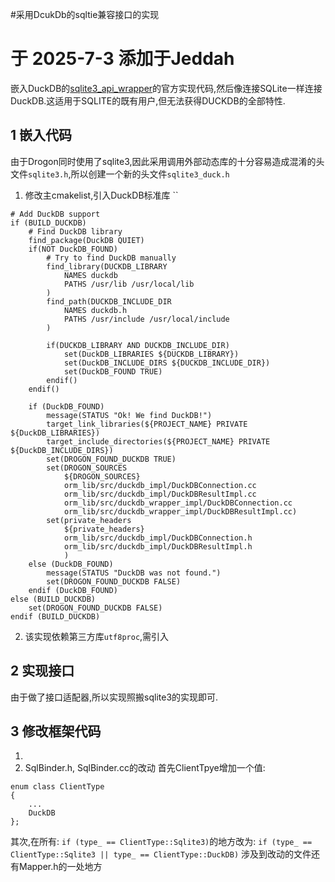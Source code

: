 #采用DcukDb的sqltie兼容接口的实现
# 于 2025-7-3 添加于Jeddah
嵌入DuckDB的[sqlite3_api_wrapper](https://github.com/weidqi/duckdb/tree/main/tools/sqlite3_api_wrapper)的官方实现代码,然后像连接SQLite一样连接DuckDB.这适用于SQLITE的既有用户,但无法获得DUCKDB的全部特性.

## 1 嵌入代码
由于Drogon同时使用了sqlite3,因此采用调用外部动态库的十分容易造成混淆的头文件`sqlite3.h`,所以创建一个新的头文件`sqlite3_duck.h`
1. 修改主cmakelist,引入DuckDB标准库
``
```
# Add DuckDB support
if (BUILD_DUCKDB)
    # Find DuckDB library
    find_package(DuckDB QUIET)
    if(NOT DuckDB_FOUND)
        # Try to find DuckDB manually
        find_library(DUCKDB_LIBRARY
            NAMES duckdb
            PATHS /usr/lib /usr/local/lib
        )
        find_path(DUCKDB_INCLUDE_DIR
            NAMES duckdb.h
            PATHS /usr/include /usr/local/include 
        )
        
        if(DUCKDB_LIBRARY AND DUCKDB_INCLUDE_DIR)
            set(DuckDB_LIBRARIES ${DUCKDB_LIBRARY})
            set(DuckDB_INCLUDE_DIRS ${DUCKDB_INCLUDE_DIR})
            set(DuckDB_FOUND TRUE)
        endif()
    endif()

    if (DuckDB_FOUND)
        message(STATUS "Ok! We find DuckDB!")
        target_link_libraries(${PROJECT_NAME} PRIVATE ${DuckDB_LIBRARIES})
        target_include_directories(${PROJECT_NAME} PRIVATE ${DuckDB_INCLUDE_DIRS})
        set(DROGON_FOUND_DUCKDB TRUE)
        set(DROGON_SOURCES
            ${DROGON_SOURCES}
            orm_lib/src/duckdb_impl/DuckDBConnection.cc
            orm_lib/src/duckdb_impl/DuckDBResultImpl.cc
            orm_lib/src/duckdb_wrapper_impl/DuckDBConnection.cc
            orm_lib/src/duckdb_wrapper_impl/DuckDBResultImpl.cc)
        set(private_headers
            ${private_headers}
            orm_lib/src/duckdb_impl/DuckDBConnection.h
            orm_lib/src/duckdb_impl/DuckDBResultImpl.h
            )
    else (DuckDB_FOUND)
        message(STATUS "DuckDB was not found.")
        set(DROGON_FOUND_DUCKDB FALSE)
    endif (DuckDB_FOUND)
else (BUILD_DUCKDB)
    set(DROGON_FOUND_DUCKDB FALSE)
endif (BUILD_DUCKDB)

```
2. 该实现依赖第三方库`utf8proc`,需引入

## 2 实现接口
由于做了接口适配器,所以实现照搬sqlite3的实现即可.
## 3 修改框架代码
1. 
2. SqlBinder.h, SqlBinder.cc的改动
首先ClientTpye增加一个值:
```
enum class ClientType
{
    ...
    DuckDB
};
```
其次,在所有:
`if (type_ == ClientType::Sqlite3)`的地方改为:
`if (type_ == ClientType::Sqlite3 || type_ == ClientType::DuckDB)`
涉及到改动的文件还有Mapper.h的一处地方